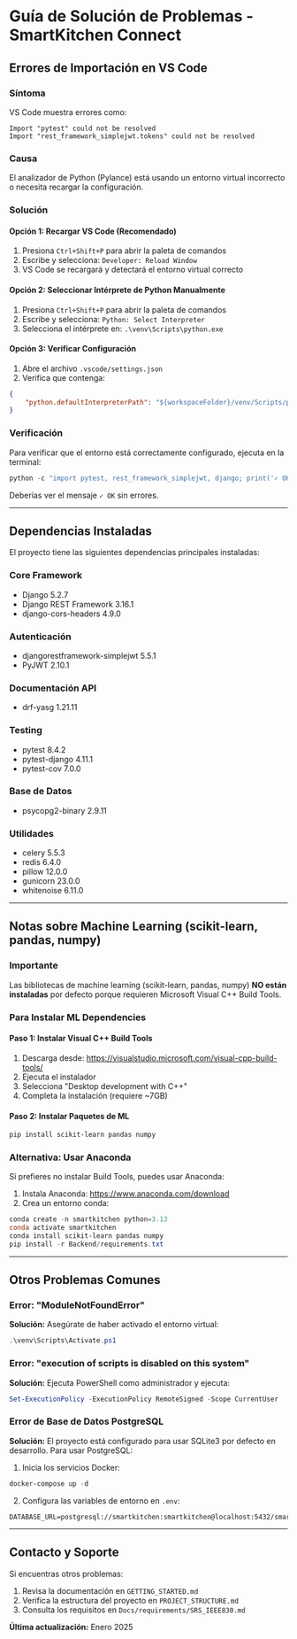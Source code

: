 # Guía de Solución de Problemas - SmartKitchen Connect

## Errores de Importación en VS Code

### Síntoma
VS Code muestra errores como:
```
Import "pytest" could not be resolved
Import "rest_framework_simplejwt.tokens" could not be resolved
```

### Causa
El analizador de Python (Pylance) está usando un entorno virtual incorrecto o necesita recargar la configuración.

### Solución

#### Opción 1: Recargar VS Code (Recomendado)
1. Presiona `Ctrl+Shift+P` para abrir la paleta de comandos
2. Escribe y selecciona: `Developer: Reload Window`
3. VS Code se recargará y detectará el entorno virtual correcto

#### Opción 2: Seleccionar Intérprete de Python Manualmente
1. Presiona `Ctrl+Shift+P` para abrir la paleta de comandos
2. Escribe y selecciona: `Python: Select Interpreter`
3. Selecciona el intérprete en: `.\venv\Scripts\python.exe`

#### Opción 3: Verificar Configuración
1. Abre el archivo `.vscode/settings.json`
2. Verifica que contenga:
```json
{
    "python.defaultInterpreterPath": "${workspaceFolder}/venv/Scripts/python.exe"
}
```

### Verificación
Para verificar que el entorno está correctamente configurado, ejecuta en la terminal:

```powershell
python -c "import pytest, rest_framework_simplejwt, django; print('✓ OK')"
```

Deberías ver el mensaje `✓ OK` sin errores.

---

## Dependencias Instaladas

El proyecto tiene las siguientes dependencias principales instaladas:

### Core Framework
- Django 5.2.7
- Django REST Framework 3.16.1
- django-cors-headers 4.9.0

### Autenticación
- djangorestframework-simplejwt 5.5.1
- PyJWT 2.10.1

### Documentación API
- drf-yasg 1.21.11

### Testing
- pytest 8.4.2
- pytest-django 4.11.1
- pytest-cov 7.0.0

### Base de Datos
- psycopg2-binary 2.9.11

### Utilidades
- celery 5.5.3
- redis 6.4.0
- pillow 12.0.0
- gunicorn 23.0.0
- whitenoise 6.11.0

---

## Notas sobre Machine Learning (scikit-learn, pandas, numpy)

### Importante
Las bibliotecas de machine learning (scikit-learn, pandas, numpy) **NO están instaladas** por defecto porque requieren Microsoft Visual C++ Build Tools.

### Para Instalar ML Dependencies

#### Paso 1: Instalar Visual C++ Build Tools
1. Descarga desde: https://visualstudio.microsoft.com/visual-cpp-build-tools/
2. Ejecuta el instalador
3. Selecciona "Desktop development with C++"
4. Completa la instalación (requiere ~7GB)

#### Paso 2: Instalar Paquetes de ML
```powershell
pip install scikit-learn pandas numpy
```

### Alternativa: Usar Anaconda
Si prefieres no instalar Build Tools, puedes usar Anaconda:
1. Instala Anaconda: https://www.anaconda.com/download
2. Crea un entorno conda:
```powershell
conda create -n smartkitchen python=3.13
conda activate smartkitchen
conda install scikit-learn pandas numpy
pip install -r Backend/requirements.txt
```

---

## Otros Problemas Comunes

### Error: "ModuleNotFoundError"
**Solución:** Asegúrate de haber activado el entorno virtual:
```powershell
.\venv\Scripts\Activate.ps1
```

### Error: "execution of scripts is disabled on this system"
**Solución:** Ejecuta PowerShell como administrador y ejecuta:
```powershell
Set-ExecutionPolicy -ExecutionPolicy RemoteSigned -Scope CurrentUser
```

### Error de Base de Datos PostgreSQL
**Solución:** El proyecto está configurado para usar SQLite3 por defecto en desarrollo. Para usar PostgreSQL:
1. Inicia los servicios Docker:
```powershell
docker-compose up -d
```
2. Configura las variables de entorno en `.env`:
```env
DATABASE_URL=postgresql://smartkitchen:smartkitchen@localhost:5432/smartkitchen
```

---

## Contacto y Soporte

Si encuentras otros problemas:
1. Revisa la documentación en `GETTING_STARTED.md`
2. Verifica la estructura del proyecto en `PROJECT_STRUCTURE.md`
3. Consulta los requisitos en `Docs/requirements/SRS_IEEE830.md`

**Última actualización:** Enero 2025
